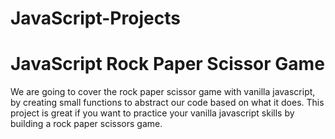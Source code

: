# JavaScript-Projects
# JavaScript Rock Paper Scissor Game

We are going to cover the rock paper scissor game with vanilla javascript, by creating small functions to abstract our code based on what it does.
This project is great if you want to practice your vanilla javascript skills by building a rock paper scissors game.
